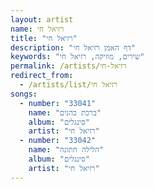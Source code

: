 ```yaml
---
layout: artist
name: רזיאל חי
title: "רזיאל חי"
description: "דף האמן רזיאל חי"
keywords: "שירים, מוזיקה, רזיאל חי"
permalink: /artists/רזיאל-חי
redirect_from:
  - /artists/list/רזיאל חי
songs:
  - number: "33041"
    name: "ברכת כהנים"
    album: "סינגלים"
    artist: "רזיאל חי"
  - number: "33042"
    name: "הלילה חתונה"
    album: "סינגלים"
    artist: "רזיאל חי"
---
```

